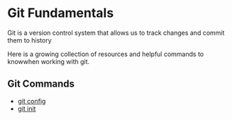 # Git Fundamentals

Git is a version control system that allows us to track changes and commit them to history

Here is a growing collection of resources and helpful commands to knowwhen working with git.

## Git Commands
- [git config](./config.md)
- [git init](./init.md)